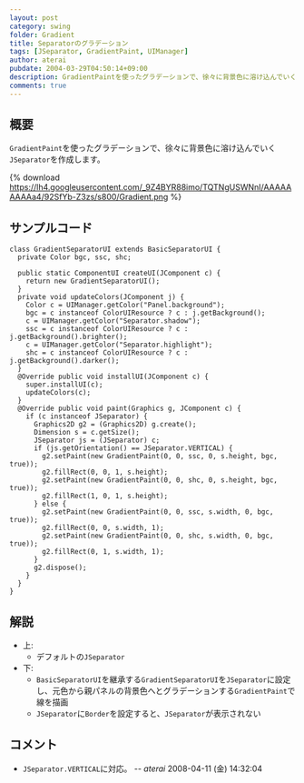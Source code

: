 ```yaml
---
layout: post
category: swing
folder: Gradient
title: Separatorのグラデーション
tags: [JSeparator, GradientPaint, UIManager]
author: aterai
pubdate: 2004-03-29T04:50:14+09:00
description: GradientPaintを使ったグラデーションで、徐々に背景色に溶け込んでいくJSeparatorを作成します。
comments: true
---
```

## 概要
`GradientPaint`を使ったグラデーションで、徐々に背景色に溶け込んでいく`JSeparator`を作成します。

{% download https://lh4.googleusercontent.com/_9Z4BYR88imo/TQTNgUSWNnI/AAAAAAAAAa4/92SfYb-Z3zs/s800/Gradient.png %}

## サンプルコード
<pre class="prettyprint"><code>class GradientSeparatorUI extends BasicSeparatorUI {
  private Color bgc, ssc, shc;

  public static ComponentUI createUI(JComponent c) {
    return new GradientSeparatorUI();
  }
  private void updateColors(JComponent j) {
    Color c = UIManager.getColor("Panel.background");
    bgc = c instanceof ColorUIResource ? c : j.getBackground();
    c = UIManager.getColor("Separator.shadow");
    ssc = c instanceof ColorUIResource ? c : j.getBackground().brighter();
    c = UIManager.getColor("Separator.highlight");
    shc = c instanceof ColorUIResource ? c : j.getBackground().darker();
  }
  @Override public void installUI(JComponent c) {
    super.installUI(c);
    updateColors(c);
  }
  @Override public void paint(Graphics g, JComponent c) {
    if (c instanceof JSeparator) {
      Graphics2D g2 = (Graphics2D) g.create();
      Dimension s = c.getSize();
      JSeparator js = (JSeparator) c;
      if (js.getOrientation() == JSeparator.VERTICAL) {
        g2.setPaint(new GradientPaint(0, 0, ssc, 0, s.height, bgc, true));
        g2.fillRect(0, 0, 1, s.height);
        g2.setPaint(new GradientPaint(0, 0, shc, 0, s.height, bgc, true));
        g2.fillRect(1, 0, 1, s.height);
      } else {
        g2.setPaint(new GradientPaint(0, 0, ssc, s.width, 0, bgc, true));
        g2.fillRect(0, 0, s.width, 1);
        g2.setPaint(new GradientPaint(0, 0, shc, s.width, 0, bgc, true));
        g2.fillRect(0, 1, s.width, 1);
      }
      g2.dispose();
    }
  }
}
</code></pre>

## 解説
- 上:
    - デフォルトの`JSeparator`
- 下:
    - `BasicSeparatorUI`を継承する`GradientSeparatorUI`を`JSeparator`に設定し、元色から親パネルの背景色へとグラデーションする`GradientPaint`で線を描画
    - `JSeparator`に`Border`を設定すると、`JSeparator`が表示されない

<!-- dummy comment line for breaking list -->

## コメント
- `JSeparator.VERTICAL`に対応。 -- *aterai* 2008-04-11 (金) 14:32:04

<!-- dummy comment line for breaking list -->
